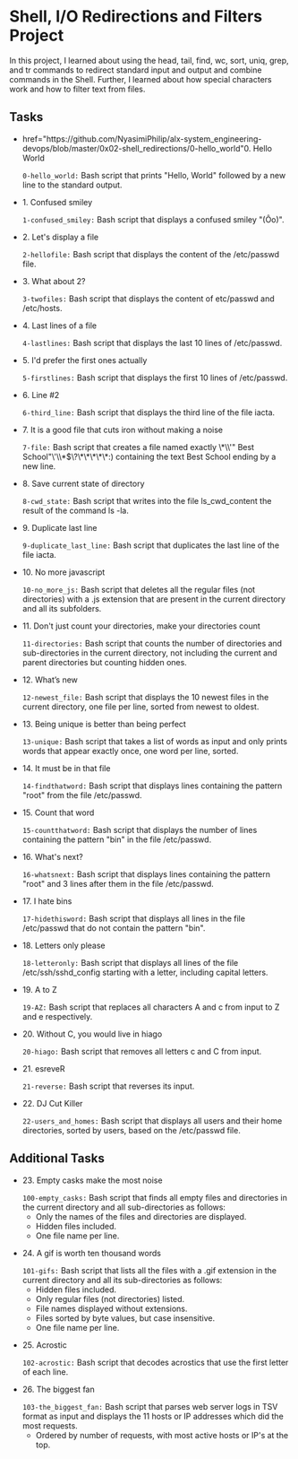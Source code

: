  <h1>Shell, I/O Redirections and Filters Project</h1>
  <p>In this project, I learned about using the head, tail, find, wc, sort, uniq, grep, and tr commands to redirect standard input and output and combine commands in the Shell. Further, I learned about how special characters work and how to filter text from files.</p>
  <h2>Tasks</h2>
  <ul>
    <li>
      <p><a> href="https://github.com/NyasimiPhilip/alx-system_engineering-devops/blob/master/0x02-shell_redirections/0-hello_world"0. Hello World<a></p>
      <code>0-hello_world:</code> Bash script that prints "Hello, World" followed by a new line to the standard output.
    </li>
    <li>
      <p>1. Confused smiley</p>
      <code>1-confused_smiley:</code> Bash script that displays a confused smiley "(Ôo)".
    </li>
    <li>
      <p>2. Let's display a file</p>
      <code>2-hellofile:</code> Bash script that displays the content of the /etc/passwd file.
    </li>
    <li>
      <p>3. What about 2?</p>
      <code>3-twofiles:</code> Bash script that displays the content of etc/passwd and /etc/hosts.
    </li>
    <li>
      <p>4. Last lines of a file</p>
      <code>4-lastlines:</code> Bash script that displays the last 10 lines of /etc/passwd.
    </li>
    <li>
      <p>5. I'd prefer the first ones actually</p>
      <code>5-firstlines:</code> Bash script that displays the first 10 lines of /etc/passwd.
    </li>
    <li>
      <p>6. Line #2</p>
      <code>6-third_line:</code> Bash script that displays the third line of the file iacta.
    </li>
    <li>
      <p>7. It is a good file that cuts iron without making a noise</p>
      <code>7-file:</code> Bash script that creates a file named exactly \*\\'" Best School"\'\\*$\?\*\*\*\*\*:) containing the text Best School ending by a new line.
    </li>
    <li>
      <p>8. Save current state of directory</p>
      <code>8-cwd_state:</code> Bash script that writes into the file ls_cwd_content the result of the command ls -la.
    </li>
    <li>
      <p>9. Duplicate last line</p>
      <code>9-duplicate_last_line:</code> Bash script that duplicates the last line of the file iacta.
    </li>
    <li>
      <p>10. No more javascript</p>
      <code>10-no_more_js:</code> Bash script that deletes all the regular files (not directories) with a .js extension that are present in the current directory and all its subfolders.
    </li>
    <li>
      <p>11. Don't just count your directories, make your directories count</p>
      <code>11-directories:</code> Bash script that counts the number of directories and sub-directories in the current directory, not including the current and parent directories but counting hidden ones.
    </li>
    <li>
      <p>12. What’s new</p>
      <code>12-newest_file:</code> Bash script that displays the 10 newest files in the current directory, one file per line, sorted from newest to oldest.
    </li>
    <li>
      <p>13. Being unique is better than being perfect</p>
      <code>13-unique:</code> Bash script that takes a list of words as input and only prints words that appear exactly once, one word per line, sorted.
    </li>
    <li>
      <p>14. It must be in that file</p>
      <code>14-findthatword:</code> Bash script that displays lines containing the pattern "root" from the file /etc/passwd.
    </li>
    <li>
      <p>15. Count that word</p>
      <code>15-countthatword:</code> Bash script that displays the number of lines containing the pattern "bin" in the file /etc/passwd.
    </li>
    <li>
      <p>16. What's next?</p>
      <code>16-whatsnext:</code> Bash script that displays lines containing the pattern "root" and 3 lines after them in the file /etc/passwd.
    </li>
    <li>
      <p>17. I hate bins</p>
      <code>17-hidethisword:</code> Bash script that displays all lines in the file /etc/passwd that do not contain the pattern "bin".
    </li>
    <li>
      <p>18. Letters only please</p>
      <code>18-letteronly:</code> Bash script that displays all lines of the file /etc/ssh/sshd_config starting with a letter, including capital letters.
    </li>
    <li>
      <p>19. A to Z</p>
      <code>19-AZ:</code> Bash script that replaces all characters A and c from input to Z and e respectively.
    </li>
    <li>
      <p>20. Without C, you would live in hiago</p>
      <code>20-hiago:</code> Bash script that removes all letters c and C from input.
    </li>
    <li>
      <p>21. esreveR</p>
      <code>21-reverse:</code> Bash script that reverses its input.
    </li>
    <li>
      <p>22. DJ Cut Killer</p>
      <code>22-users_and_homes:</code> Bash script that displays all users and their home directories, sorted by users, based on the /etc/passwd file.
    </li>
  </ul>

 <h2>Additional Tasks</h2>

  <ul>
    <li>
      <p>23. Empty casks make the most noise</p>
      <code>100-empty_casks:</code> Bash script that finds all empty files and directories in the current directory and all sub-directories as follows:
      <ul>
        <li>Only the names of the files and directories are displayed.</li>
        <li>Hidden files included.</li>
        <li>One file name per line.</li>
      </ul>
    </li>
    <li>
      <p>24. A gif is worth ten thousand words</p>
      <code>101-gifs:</code> Bash script that lists all the files with a .gif extension in the current directory and all its sub-directories as follows:
      <ul>
        <li>Hidden files included.</li>
        <li>Only regular files (not directories) listed.</li>
        <li>File names displayed without extensions.</li>
        <li>Files sorted by byte values, but case insensitive.</li>
        <li>One file name per line.</li>
      </ul>
    </li>
    <li>
      <p>25. Acrostic</p>
      <code>102-acrostic:</code> Bash script that decodes acrostics that use the first letter of each line.
    </li>
    <li>
      <p>26. The biggest fan</p>
      <code>103-the_biggest_fan:</code> Bash script that parses web server logs in TSV format as input and displays the 11 hosts or IP addresses which did the most requests.
      <ul>
        <li>Ordered by number of requests, with most active hosts or IP's at the top.</li>
      </ul>
    </li>
  </ul>
